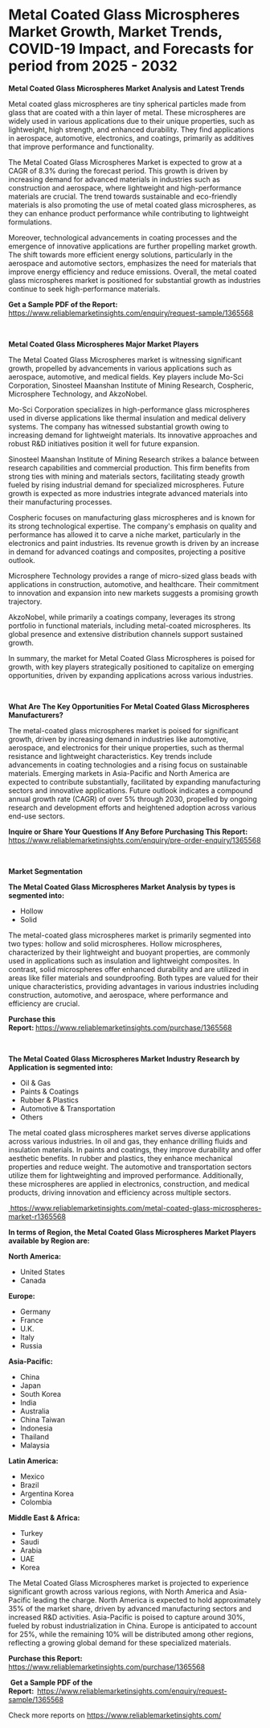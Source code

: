 <p><h1>Metal Coated Glass Microspheres Market Growth, Market Trends, COVID-19 Impact, and Forecasts for period from 2025 - 2032</h1></p><p><strong>Metal Coated Glass Microspheres Market Analysis and Latest Trends</strong></p>
<p><p>Metal coated glass microspheres are tiny spherical particles made from glass that are coated with a thin layer of metal. These microspheres are widely used in various applications due to their unique properties, such as lightweight, high strength, and enhanced durability. They find applications in aerospace, automotive, electronics, and coatings, primarily as additives that improve performance and functionality.</p><p>The Metal Coated Glass Microspheres Market is expected to grow at a CAGR of 8.3% during the forecast period. This growth is driven by increasing demand for advanced materials in industries such as construction and aerospace, where lightweight and high-performance materials are crucial. The trend towards sustainable and eco-friendly materials is also promoting the use of metal coated glass microspheres, as they can enhance product performance while contributing to lightweight formulations.</p><p>Moreover, technological advancements in coating processes and the emergence of innovative applications are further propelling market growth. The shift towards more efficient energy solutions, particularly in the aerospace and automotive sectors, emphasizes the need for materials that improve energy efficiency and reduce emissions. Overall, the metal coated glass microspheres market is positioned for substantial growth as industries continue to seek high-performance materials.</p></p>
<p><strong>Get a Sample PDF of the Report:&nbsp;</strong> <a href="https://www.reliablemarketinsights.com/enquiry/request-sample/1365568?utm_campaign=3164&utm_medium=2&utm_source=Github&utm_content=ia&utm_term=22032025&utm_id=metal-coated-glass-microspheres">https://www.reliablemarketinsights.com/enquiry/request-sample/1365568</a></p>
<p>&nbsp;</p>
<p><strong>Metal Coated Glass Microspheres Major Market Players</strong></p>
<p><p>The Metal Coated Glass Microspheres market is witnessing significant growth, propelled by advancements in various applications such as aerospace, automotive, and medical fields. Key players include Mo-Sci Corporation, Sinosteel Maanshan Institute of Mining Research, Cospheric, Microsphere Technology, and AkzoNobel.</p><p>Mo-Sci Corporation specializes in high-performance glass microspheres used in diverse applications like thermal insulation and medical delivery systems. The company has witnessed substantial growth owing to increasing demand for lightweight materials. Its innovative approaches and robust R&D initiatives position it well for future expansion.</p><p>Sinosteel Maanshan Institute of Mining Research strikes a balance between research capabilities and commercial production. This firm benefits from strong ties with mining and materials sectors, facilitating steady growth fueled by rising industrial demand for specialized microspheres. Future growth is expected as more industries integrate advanced materials into their manufacturing processes.</p><p>Cospheric focuses on manufacturing glass microspheres and is known for its strong technological expertise. The company's emphasis on quality and performance has allowed it to carve a niche market, particularly in the electronics and paint industries. Its revenue growth is driven by an increase in demand for advanced coatings and composites, projecting a positive outlook.</p><p>Microsphere Technology provides a range of micro-sized glass beads with applications in construction, automotive, and healthcare. Their commitment to innovation and expansion into new markets suggests a promising growth trajectory.</p><p>AkzoNobel, while primarily a coatings company, leverages its strong portfolio in functional materials, including metal-coated microspheres. Its global presence and extensive distribution channels support sustained growth.</p><p>In summary, the market for Metal Coated Glass Microspheres is poised for growth, with key players strategically positioned to capitalize on emerging opportunities, driven by expanding applications across various industries.</p></p>
<p>&nbsp;</p>
<p><strong>What Are The Key Opportunities For Metal Coated Glass Microspheres Manufacturers?</strong></p>
<p><p>The metal-coated glass microspheres market is poised for significant growth, driven by increasing demand in industries like automotive, aerospace, and electronics for their unique properties, such as thermal resistance and lightweight characteristics. Key trends include advancements in coating technologies and a rising focus on sustainable materials. Emerging markets in Asia-Pacific and North America are expected to contribute substantially, facilitated by expanding manufacturing sectors and innovative applications. Future outlook indicates a compound annual growth rate (CAGR) of over 5% through 2030, propelled by ongoing research and development efforts and heightened adoption across various end-use sectors.</p></p>
<p><strong>Inquire or Share Your Questions If Any Before Purchasing This Report:</strong> <a href="https://www.reliablemarketinsights.com/enquiry/pre-order-enquiry/1365568?utm_campaign=3164&utm_medium=2&utm_source=Github&utm_content=ia&utm_term=22032025&utm_id=metal-coated-glass-microspheres">https://www.reliablemarketinsights.com/enquiry/pre-order-enquiry/1365568</a></p>
<p>&nbsp;</p>
<p><strong>Market Segmentation</strong></p>
<p><strong>The Metal Coated Glass Microspheres Market Analysis by types is segmented into:</strong></p>
<p><ul><li>Hollow</li><li>Solid</li></ul></p>
<p><p>The metal-coated glass microspheres market is primarily segmented into two types: hollow and solid microspheres. Hollow microspheres, characterized by their lightweight and buoyant properties, are commonly used in applications such as insulation and lightweight composites. In contrast, solid microspheres offer enhanced durability and are utilized in areas like filler materials and soundproofing. Both types are valued for their unique characteristics, providing advantages in various industries including construction, automotive, and aerospace, where performance and efficiency are crucial.</p></p>
<p><strong>Purchase this Report:&nbsp;</strong><a href="https://www.reliablemarketinsights.com/purchase/1365568?utm_campaign=3164&utm_medium=2&utm_source=Github&utm_content=ia&utm_term=22032025&utm_id=metal-coated-glass-microspheres">https://www.reliablemarketinsights.com/purchase/1365568</a></p>
<p>&nbsp;</p>
<p><strong>The Metal Coated Glass Microspheres Market Industry Research by Application is segmented into:</strong></p>
<p><ul><li>Oil & Gas</li><li>Paints & Coatings</li><li>Rubber & Plastics</li><li>Automotive & Transportation</li><li>Others</li></ul></p>
<p><p>The metal coated glass microspheres market serves diverse applications across various industries. In oil and gas, they enhance drilling fluids and insulation materials. In paints and coatings, they improve durability and offer aesthetic benefits. In rubber and plastics, they enhance mechanical properties and reduce weight. The automotive and transportation sectors utilize them for lightweighting and improved performance. Additionally, these microspheres are applied in electronics, construction, and medical products, driving innovation and efficiency across multiple sectors.</p></p>
<p><a href="https://www.reliablemarketinsights.com/metal-coated-glass-microspheres-market-r1365568?utm_campaign=3164&utm_medium=2&utm_source=Github&utm_content=ia&utm_term=22032025&utm_id=metal-coated-glass-microspheres">&nbsp;https://www.reliablemarketinsights.com/metal-coated-glass-microspheres-market-r1365568</a></p>
<p><strong>In terms of Region, the Metal Coated Glass Microspheres Market Players available by Region are:</strong></p>
<p>
    <p> <strong> North America: </strong>
        <ul>
            <li>United States</li>
            <li>Canada</li>
        </ul>
        </p> 
    <p> <strong> Europe: </strong>
        <ul>
            <li>Germany</li>
            <li>France</li>
            <li>U.K.</li>
            <li>Italy</li>
            <li>Russia</li>
        </ul>
        </p> 
    <p> <strong> Asia-Pacific: </strong>
        <ul>
            <li>China</li>
            <li>Japan</li>
            <li>South Korea</li>
            <li>India</li>
            <li>Australia</li>
            <li>China Taiwan</li>
            <li>Indonesia</li>
            <li>Thailand</li>
            <li>Malaysia</li>
        </ul>
        </p> 
    <p> <strong> Latin America: </strong>
        <ul>
            <li>Mexico</li>
            <li>Brazil</li>
            <li>Argentina Korea</li>
            <li>Colombia</li>
        </ul>
        </p> 
    <p> <strong> Middle East & Africa: </strong>
        <ul>
            <li>Turkey</li>
            <li>Saudi</li>
            <li>Arabia</li>
            <li>UAE</li>
            <li>Korea</li>
        </ul>
    </p>
    </p>
<p><p>The Metal Coated Glass Microspheres market is projected to experience significant growth across various regions, with North America and Asia-Pacific leading the charge. North America is expected to hold approximately 35% of the market share, driven by advanced manufacturing sectors and increased R&D activities. Asia-Pacific is poised to capture around 30%, fueled by robust industrialization in China. Europe is anticipated to account for 25%, while the remaining 10% will be distributed among other regions, reflecting a growing global demand for these specialized materials.</p></p>
<p><strong>Purchase this Report: </strong><a href="https://www.reliablemarketinsights.com/purchase/1365568?utm_campaign=3164&utm_medium=2&utm_source=Github&utm_content=ia&utm_term=22032025&utm_id=metal-coated-glass-microspheres">https://www.reliablemarketinsights.com/purchase/1365568</a></p>
<p>&nbsp;<strong>Get a Sample PDF of the Report:&nbsp;&nbsp;</strong><a href="https://www.reliablemarketinsights.com/enquiry/request-sample/1365568?utm_campaign=3164&utm_medium=2&utm_source=Github&utm_content=ia&utm_term=22032025&utm_id=metal-coated-glass-microspheres">https://www.reliablemarketinsights.com/enquiry/request-sample/1365568</a></p>
<p><strong></strong></p>
<p>Check more reports on <a href="https://www.reliablemarketinsights.com/?utm_campaign=3164&utm_medium=2&utm_source=Github&utm_content=ia&utm_term=22032025&utm_id=metal-coated-glass-microspheres">https://www.reliablemarketinsights.com/</a></p>